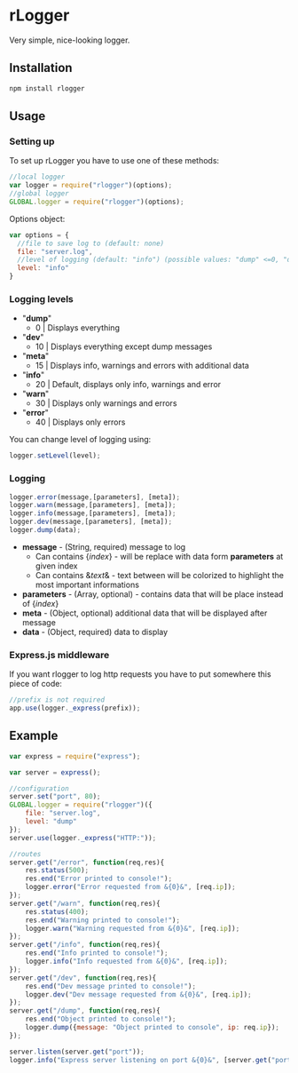 rLogger
=======

Very simple, nice-looking logger.

## Installation
```bash
npm install rlogger
```
## Usage
### Setting up
To set up rLogger you have to use one of these methods:
```js
//local logger
var logger = require("rlogger")(options);
//global logger
GLOBAL.logger = require("rlogger")(options);
```
Options object:
```js
var options = {
  //file to save log to (default: none)
  file: "server.log",
  //level of logging (default: "info") (possible values: "dump" <=0, "dev" <=10, "meta" <=15, "info" <=20, "warn" <=30, "error" <=40)
  level: "info"
}
```
### Logging levels
* "__dump__"
  * 0 | Displays everything
* "__dev__"
  * 10 | Displays everything except dump messages
* "__meta__"
  * 15 | Displays info, warnings and errors with additional data
* "__info__"
  * 20 | Default, displays only info, warnings and error
* "__warn__"
  * 30 | Displays only warnings and errors
* "__error__"
  * 40 | Displays only errors

You can change level of logging using:
```js
logger.setLevel(level);
```
### Logging
```js
logger.error(message,[parameters], [meta]);
logger.warn(message,[parameters], [meta]);
logger.info(message,[parameters], [meta]);
logger.dev(message,[parameters], [meta]);
logger.dump(data);
```
* __message__ - (String, required) message to log
  * Can contains {_index_} - will be replace with data form __parameters__ at given index
  * Can contains &_text_& - text between will be colorized to highlight the most important informations
* __parameters__ - (Array, optional) - contains data that will be place instead of {_index_}
* __meta__ - (Object, optional) additional data that will be displayed after message
* __data__ - (Object, required) data to display

### Express.js middleware
If you want rlogger to log http requests you have to put somewhere this piece of code: 
```js
//prefix is not required
app.use(logger._express(prefix));
```

## Example
```js
var express = require("express");

var server = express();

//configuration
server.set("port", 80);
GLOBAL.logger = require("rlogger")({
	file: "server.log",
	level: "dump"
});
server.use(logger._express("HTTP:"));

//routes
server.get("/error", function(req,res){
	res.status(500);
	res.end("Error printed to console!");
	logger.error("Error requested from &{0}&", [req.ip]);
});
server.get("/warn", function(req,res){
	res.status(400);
	res.end("Warning printed to console!");
	logger.warn("Warning requested from &{0}&", [req.ip]);
});
server.get("/info", function(req,res){
	res.end("Info printed to console!");
	logger.info("Info requested from &{0}&", [req.ip]);
});
server.get("/dev", function(req,res){
	res.end("Dev message printed to console!");
	logger.dev("Dev message requested from &{0}&", [req.ip]);
});
server.get("/dump", function(req,res){
	res.end("Object printed to console!");
	logger.dump({message: "Object printed to console", ip: req.ip});
});

server.listen(server.get("port"));
logger.info("Express server listening on port &{0}&", [server.get("port")]);
```